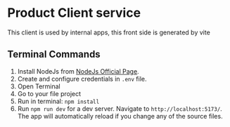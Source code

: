 # Product Client service

This client is used by internal apps, this front side is generated by vite

## Terminal Commands

1. Install NodeJs from [NodeJs Official Page](https://nodejs.org/en).
2. Create and configure credentials in `.env` file.
3. Open Terminal
4. Go to your file project
5. Run in terminal: `npm install`
6. Run `npm run dev` for a dev server. Navigate to `http://localhost:5173/`. The app will automatically reload if you change any of the source files.
